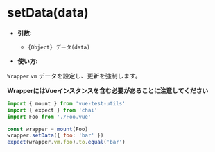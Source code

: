 # setData(data)

- **引数:**
  - `{Object} データ(data)`

- **使い方:**

`Wrapper` `vm` データを設定し、更新を強制します。

**WrapperにはVueインスタンスを含む必要があることに注意してください**

```js
import { mount } from 'vue-test-utils'
import { expect } from 'chai'
import Foo from './Foo.vue'

const wrapper = mount(Foo)
wrapper.setData({ foo: 'bar' })
expect(wrapper.vm.foo).to.equal('bar')
```
